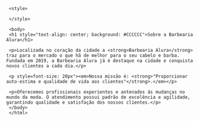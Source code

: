 <!DOCTYPE html>
<html lang="pt-br">
   <head> 
     <meta charset="UTF-8">
     <title>Barbearia Alura</title>
     <link rel="stylesheet" href="style.css">

     <style>

     </style>
  </head>

     <body>
     <h1 style="text-align: center; background: #CCCCCC">Sobre a Barbearia Alura</h1>

     <p>Localizada no coração da cidade a <strong>Barbearia Alura</strong> traz para o mercado o que hã de melhor para o seu cabelo e barba. Fundada em 2019, a Barbearia Alura já é destaque na cidade e conquista  novos clientes a cada dia.</p>

     <p style=font-size: 20px"><em>Nossa missão é: <strong>"Proporcionar auto-estima e qualidade de vida aos clientes"</strong>.</em></p>

     <p>Oferecemos profissionais experientes e antenados ás mudanças no mundo da moda. O atendimento possui padrão de excelência e agilidade, garantindo qualidade e satisfação dos nossos clientes.</p>
     </body>
     </html>
